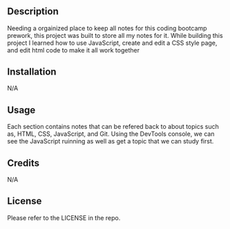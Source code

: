 # <Your-Project-Title>

## Description

Needing a orgainized place to keep all notes for this coding bootcamp prework, this project was built to store all my notes for it.
While building this project I learned how to use JavaScript, create and edit a CSS style page, and edit html code to make it all work together

## Installation

N/A

## Usage

Each section contains notes that can be refered back to about topics such as, HTML, CSS, JavaScript, and Git.
Using the DevTools console, we can see the JavaScript ruinning as well as get a topic that we can study first.

## Credits

N/A

## License

Please refer to the LICENSE in the repo.

